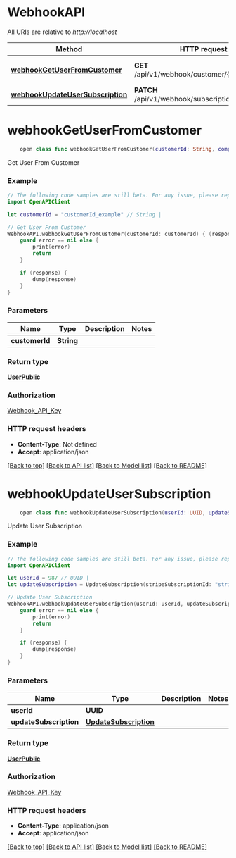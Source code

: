 # WebhookAPI

All URIs are relative to *http://localhost*

Method | HTTP request | Description
------------- | ------------- | -------------
[**webhookGetUserFromCustomer**](WebhookAPI.md#webhookgetuserfromcustomer) | **GET** /api/v1/webhook/customer/{customer_id} | Get User From Customer
[**webhookUpdateUserSubscription**](WebhookAPI.md#webhookupdateusersubscription) | **PATCH** /api/v1/webhook/subscription/{user_id} | Update User Subscription


# **webhookGetUserFromCustomer**
```swift
    open class func webhookGetUserFromCustomer(customerId: String, completion: @escaping (_ data: UserPublic?, _ error: Error?) -> Void)
```

Get User From Customer

### Example
```swift
// The following code samples are still beta. For any issue, please report via http://github.com/OpenAPITools/openapi-generator/issues/new
import OpenAPIClient

let customerId = "customerId_example" // String | 

// Get User From Customer
WebhookAPI.webhookGetUserFromCustomer(customerId: customerId) { (response, error) in
    guard error == nil else {
        print(error)
        return
    }

    if (response) {
        dump(response)
    }
}
```

### Parameters

Name | Type | Description  | Notes
------------- | ------------- | ------------- | -------------
 **customerId** | **String** |  | 

### Return type

[**UserPublic**](UserPublic.md)

### Authorization

[Webhook_API_Key](../README.md#Webhook_API_Key)

### HTTP request headers

 - **Content-Type**: Not defined
 - **Accept**: application/json

[[Back to top]](#) [[Back to API list]](../README.md#documentation-for-api-endpoints) [[Back to Model list]](../README.md#documentation-for-models) [[Back to README]](../README.md)

# **webhookUpdateUserSubscription**
```swift
    open class func webhookUpdateUserSubscription(userId: UUID, updateSubscription: UpdateSubscription, completion: @escaping (_ data: UserPublic?, _ error: Error?) -> Void)
```

Update User Subscription

### Example
```swift
// The following code samples are still beta. For any issue, please report via http://github.com/OpenAPITools/openapi-generator/issues/new
import OpenAPIClient

let userId = 987 // UUID | 
let updateSubscription = UpdateSubscription(stripeSubscriptionId: "stripeSubscriptionId_example", stripeProductId: "stripeProductId_example", planName: "planName_example", subscriptionStatus: "subscriptionStatus_example") // UpdateSubscription | 

// Update User Subscription
WebhookAPI.webhookUpdateUserSubscription(userId: userId, updateSubscription: updateSubscription) { (response, error) in
    guard error == nil else {
        print(error)
        return
    }

    if (response) {
        dump(response)
    }
}
```

### Parameters

Name | Type | Description  | Notes
------------- | ------------- | ------------- | -------------
 **userId** | **UUID** |  | 
 **updateSubscription** | [**UpdateSubscription**](UpdateSubscription.md) |  | 

### Return type

[**UserPublic**](UserPublic.md)

### Authorization

[Webhook_API_Key](../README.md#Webhook_API_Key)

### HTTP request headers

 - **Content-Type**: application/json
 - **Accept**: application/json

[[Back to top]](#) [[Back to API list]](../README.md#documentation-for-api-endpoints) [[Back to Model list]](../README.md#documentation-for-models) [[Back to README]](../README.md)


